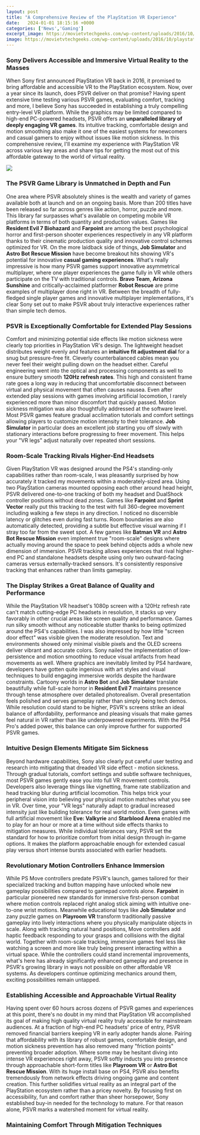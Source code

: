 ```yaml
---
layout: post
title: "A Comprehensive Review of the PlayStation VR Experience"
date:   2024-01-01 18:15:16 +0000
categories: ['News','Gaming']
excerpt_image: https://movietvtechgeeks.com/wp-content/uploads/2016/10/playstation-vr-in-use.jpg
image: https://movietvtechgeeks.com/wp-content/uploads/2016/10/playstation-vr-in-use.jpg
---
```


### Sony Delivers Accessible and Immersive Virtual Reality to the Masses
When Sony first announced PlayStation VR back in 2016, it promised to bring affordable and accessible VR to the PlayStation ecosystem. Now, over a year since its launch, does PSVR deliver on that promise? Having spent extensive time testing various PSVR games, evaluating comfort, tracking and more, I believe Sony has succeeded in establishing a truly compelling entry-level VR platform. 
While the graphics may be limited compared to high-end PC-powered headsets, PSVR offers an **unparalleled library of deeply engaging VR games**. Its intuitive tracking, comfortable design and motion smoothing also make it one of the easiest systems for newcomers and casual gamers to enjoy without issues like motion sickness. 
In this comprehensive review, I'll examine my experience with PlayStation VR across various key areas and share tips for getting the most out of this affordable gateway to the world of virtual reality.

![](https://movietvtechgeeks.com/wp-content/uploads/2016/10/playstation-vr-in-use.jpg)
###  The PSVR Game Library is Unmatched in Depth and Fun
One area where PSVR absolutely shines is the wealth and variety of games available both at launch and on an ongoing basis. More than 200 titles have been released so far across genres like action, horror, puzzle and more. This library far surpasses what's available on competing mobile VR platforms in terms of both quantity and production values.
Games like **Resident Evil 7 Biohazard** and **Farpoint** are among the best psychological horror and first-person shooter experiences respectively in any VR platform thanks to their cinematic production quality and innovative control schemes optimized for VR. On the more laidback side of things, **Job Simulator** and **Astro Bot Rescue Mission** have become breakout hits showing VR's potential for innovative **casual gaming experiences**. 
What's really impressive is how many PSVR games support innovative asymmetrical multiplayer, where one player experiences the game fully in VR while others participate on the TV with traditional controls. **Bravo Team**, **Arizona Sunshine** and critically-acclaimed platformer **Robot Rescue** are prime examples of multiplayer done right in VR. Between the breadth of fully-fledged single player games and innovative multiplayer implementations, it's clear Sony set out to make PSVR about truly interactive experiences rather than simple tech demos.
###  PSVR is Exceptionally Comfortable for Extended Play Sessions
Comfort and minimizing potential side effects like motion sickness were clearly top priorities in PlayStation VR's design. The lightweight headset distributes weight evenly and features an **intuitive fit adjustment dial** for a snug but pressure-free fit. Cleverly counterbalanced cables mean you never feel their weight pulling down on the headset either. 
Careful engineering went into the optical and processing components as well to ensure buttery smooth **120Hz refresh rates**. This high and consistent frame rate goes a long way in reducing that uncomfortable disconnect between virtual and physical movement that often causes nausea. Even after extended play sessions with games involving artificial locomotion, I rarely experienced more than minor discomfort that quickly passed.
Motion sickness mitigation was also thoughtfully addressed at the software level. Most PSVR games feature gradual acclimation tutorials and comfort settings allowing players to customize motion intensity to their tolerance. **Job Simulator** in particular does an excellent job starting you off slowly with stationary interactions before progressing to freer movement. This helps your "VR legs" adjust naturally over repeated short sessions.
###  Room-Scale Tracking Rivals Higher-End Headsets
Given PlayStation VR was designed around the PS4's standing-only capabilities rather than room-scale, I was pleasantly surprised by how accurately it tracked my movements within a moderately-sized area. Using two PlayStation cameras mounted opposing each other around head height, PSVR delivered one-to-one tracking of both my headset and DualShock controller positions without dead zones.
Games like **Farpoint** and **Sprint Vector** really put this tracking to the test with full 360-degree movement including walking a few steps in any direction. I noticed no discernible latency or glitches even during fast turns. Room boundaries are also automatically detected, providing a subtle but effective visual warning if I stray too far from the sweet spot. 
A few games like **Batman VR** and **Astro Bot Rescue Mission** even implement true "room-scale" designs where actually moving around the space to peek behind objects adds a whole new dimension of immersion. PSVR tracking allows experiences that rival higher-end PC and standalone headsets despite using only two outward-facing cameras versus externally-tracked sensors. It's consistently responsive tracking that enhances rather than limits gameplay.
###  The Display Strikes a Great Balance of Quality and Performance 
While the PlayStation VR headset's 1080p screen with a 120Hz refresh rate can't match cutting-edge PC headsets in resolution, it stacks up very favorably in other crucial areas like screen quality and performance. Games run silky smooth without any noticeable stutter thanks to being optimized around the PS4's capabilities. 
I was also impressed by how little "screen door effect" was visible given the moderate resolution. Text and environments showed only minimal visible pixels and the OLED screens deliver vibrant and accurate colors. Sony nailed the implementation of low-persistence and motion smoothing to reduce visual artifacts from head movements as well.
Where graphics are inevitably limited by PS4 hardware, developers have gotten quite ingenious with art styles and visual techniques to build engaging immersive worlds despite the hardware constraints. Cartoony worlds in **Astro Bot** and **Job Simulator** translate beautifully while full-scale horror in **Resident Evil 7** maintains presence through tense atmosphere over detailed photorealism. Overall presentation feels polished and serves gameplay rather than simply being tech demos.
While resolution could stand to be higher, PSVR's screens strike an ideal balance of affordability, performance and pleasing visuals that make games feel natural in VR rather than like underpowered experiments. With the PS4 Pro's added power, this balance can only improve further for supported PSVR games.
###  Intuitive Design Elements Mitigate Sim Sickness 
Beyond hardware capabilities, Sony also clearly put careful user testing and research into mitigating that dreaded VR side effect - motion sickness. Through gradual tutorials, comfort settings and subtle software techniques, most PSVR games gently ease you into full VR movement controls.
Developers also leverage things like vignetting, frame rate stabilization and head tracking blur during artificial locomotion. This helps trick your peripheral vision into believing your physical motion matches what you see in VR. Over time, your "VR legs" naturally adapt to gradual increased intensity just like building tolerance for real world motion. 
Even games with full artificial movement like **Eve: Valkyrie** and **Starblood Arena** enabled me to play for an hour or more at a time without side effects thanks to mitigation measures. While individual tolerances vary, PSVR set the standard for how to prioritize comfort from initial design through in-game options. It makes the platform approachable enough for extended casual play versus short intense bursts associated with earlier headsets.
###  Revolutionary Motion Controllers Enhance Immersion 
While PS Move controllers predate PSVR's launch, games tailored for their specialized tracking and button mapping have unlocked whole new gameplay possibilities compared to gamepad controls alone. **Farpoint** in particular pioneered new standards for immersive first-person combat where motion controls replaced right analog stick aiming with intuitive one-to-one wrist motions.
Meanwhile educational toys like **Job Simulator** and zany puzzle games on **Playroom VR** transform traditionally passive gameplay into lively interactions where you physically manipulate objects in scale. Along with tracking natural hand positions, Move controllers add haptic feedback responding to your grasps and collisions with the digital world. 
Together with room-scale tracking, immersive games feel less like watching a screen and more like truly being present interacting within a virtual space. While the controllers could stand incremental improvements, what's here has already significantly enhanced gameplay and presence in PSVR's growing library in ways not possible on other affordable VR systems. As developers continue optimizing mechanics around them, exciting possibilities remain untapped.
###  Establishing Accessible and Approachable Virtual Reality 
Having spent over 60 hours across dozens of PSVR games and experiences at this point, there's no doubt in my mind that PlayStation VR accomplished its goal of making high quality virtual reality truly accessible for mainstream audiences. At a fraction of high-end PC headsets' price of entry, PSVR removed financial barriers keeping VR in early adopter hands alone. 
Pairing that affordability with its library of robust games, comfortable design, and motion sickness prevention has also removed many "friction points" preventing broader adoption. Where some may be hesitant diving into intense VR experiences right away, PSVR softly inducts you into presence through approachable short-form titles like **Playroom VR** or **Astro Bot Rescue Mission**.
With its huge install base on PS4, PSVR also benefits tremendously from network effects driving ongoing game and content creation. This further solidifies virtual reality as an integral part of the PlayStation ecosystem rather than a pricey novelty. By focusing first on accessibility, fun and comfort rather than sheer horsepower, Sony established buy-in needed for the technology to mature. For that reason alone, PSVR marks a watershed moment for virtual reality.
###  Maintaining Comfort Through Mitigation Techniques